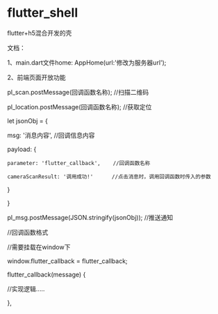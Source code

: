 # flutter_shell

flutter+h5混合开发的壳

文档：

1、main.dart文件home: AppHome(url:'修改为服务器url');

2、前端页面开放功能

pl_scan.postMessage(回调函数名称);  //扫描二维码

pl_location.postMessage(回调函数名称); //获取定位

let jsonObj = {
  
  msg: '消息内容',                     //回调信息内容
  
  payload: {
    
    parameter: 'flutter_callback',    //回调函数名称
    
    cameraScanResult: '调用成功!'      //点击消息时，调用回调函数时传入的参数
  
  }

}

pl_msg.postMessage(JSON.stringify(jsonObj));  //推送通知


//回调函数格式

//需要挂载在window下

window.flutter_callback = flutter_callback;

flutter_callback(message) {

  //实现逻辑.....
  
},
